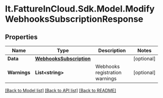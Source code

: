 # It.FattureInCloud.Sdk.Model.ModifyWebhooksSubscriptionResponse

## Properties

Name | Type | Description | Notes
------------ | ------------- | ------------- | -------------
**Data** | [**WebhooksSubscription**](WebhooksSubscription.md) |  | [optional] 
**Warnings** | **List&lt;string&gt;** | Webhooks registration warnings | [optional] 

[[Back to Model list]](../README.md#documentation-for-models) [[Back to API list]](../README.md#documentation-for-api-endpoints) [[Back to README]](../README.md)

